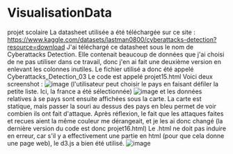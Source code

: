 # VisualisationData
projet scolaire
La datasheet utilisée a été téléchargée sur ce site : https://www.kaggle.com/datasets/lastman0800/cyberattacks-detection?resource=download
J'ai téléchargé ce datasheet sous le nom de Cyberattacks Detection.
Elle contenait beaucoup de données que j'ai choisi de ne pas utiliser dans ce travail, donc j'en ai fait une deuxième version en enlevant les colonnes inutiles. 
Le fichier utilisé a donc été appelé Cyberattacks_Detection_03
Le code est appelé projet15.html
Voici deux screenshot : 
![image](https://github.com/user-attachments/assets/6a758b31-9c67-422f-b87a-b1c2e7a781ee) (l'utilisateur peut choisir le pays en faisant défiler la petite liste. Ici, la france a été sélectionnée)
![image](https://github.com/user-attachments/assets/95136165-0ee0-4d67-9859-86e4d1d1ed08) et les données relatives à se pays sont ensuite affichées sous la carte.
La carte est statique, mais passer la souri au dessus des pays en bleu permet de voir combien ils ont fait d'attaque.
Après réflexion, le fait que les attaques faites et recues aient la même couleur me dérangeait, et je les ai donc changé (la dernière version du code est donc projet16.html) Le .html ne doit pas induire en erreur, car s'il y a effectivement une partie en html (pour que cela donne une page web), le d3.js a bien été utilisé.
![image](https://github.com/user-attachments/assets/990fcf42-4cdf-43d3-a9ba-be4fcf04eba2)

